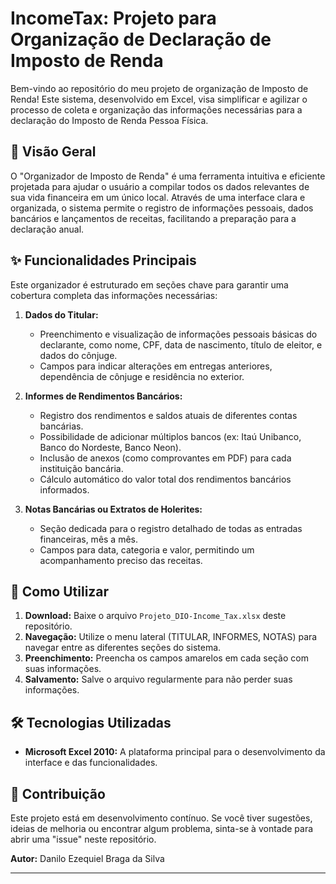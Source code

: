 # IncomeTax: Projeto para Organização de Declaração de Imposto de Renda

Bem-vindo ao repositório do meu projeto de organização de Imposto de Renda! Este sistema, desenvolvido em Excel, visa simplificar e agilizar o processo de coleta e organização das informações necessárias para a declaração do Imposto de Renda Pessoa Física.

## 🌟 Visão Geral

O "Organizador de Imposto de Renda" é uma ferramenta intuitiva e eficiente projetada para ajudar o usuário a compilar todos os dados relevantes de sua vida financeira em um único local. Através de uma interface clara e organizada, o sistema permite o registro de informações pessoais, dados bancários e lançamentos de receitas, facilitando a preparação para a declaração anual.

## ✨ Funcionalidades Principais

Este organizador é estruturado em seções chave para garantir uma cobertura completa das informações necessárias:

1.  **Dados do Titular:**
    * Preenchimento e visualização de informações pessoais básicas do declarante, como nome, CPF, data de nascimento, título de eleitor, e dados do cônjuge.
    * Campos para indicar alterações em entregas anteriores, dependência de cônjuge e residência no exterior.

2.  **Informes de Rendimentos Bancários:**
    * Registro dos rendimentos e saldos atuais de diferentes contas bancárias.
    * Possibilidade de adicionar múltiplos bancos (ex: Itaú Unibanco, Banco do Nordeste, Banco Neon).
    * Inclusão de anexos (como comprovantes em PDF) para cada instituição bancária.
    * Cálculo automático do valor total dos rendimentos bancários informados.

3.  **Notas Bancárias ou Extratos de Holerites:**
    * Seção dedicada para o registro detalhado de todas as entradas financeiras, mês a mês.
    * Campos para data, categoria e valor, permitindo um acompanhamento preciso das receitas.

## 🚀 Como Utilizar

1.  **Download:** Baixe o arquivo `Projeto_DIO-Income_Tax.xlsx` deste repositório.
2.  **Navegação:** Utilize o menu lateral (TITULAR, INFORMES, NOTAS) para navegar entre as diferentes seções do sistema.
3.  **Preenchimento:** Preencha os campos amarelos em cada seção com suas informações.
4.  **Salvamento:** Salve o arquivo regularmente para não perder suas informações.

## 🛠️ Tecnologias Utilizadas

* **Microsoft Excel 2010:** A plataforma principal para o desenvolvimento da interface e das funcionalidades.

## 🤝 Contribuição

Este projeto está em desenvolvimento contínuo. Se você tiver sugestões, ideias de melhoria ou encontrar algum problema, sinta-se à vontade para abrir uma "issue" neste repositório.

**Autor:** Danilo Ezequiel Braga da Silva

---
